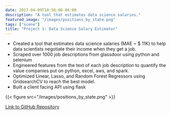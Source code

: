 ```yaml
---
date: 2017-04-09T10:58:08-04:00
description: "A tool that estimates data science salaries."
featured_image: "/images/positions_by_state.png"
tags: ["scene"]
title: "Project 1: Data Science Salary Estimator"
---
```


* Created a tool that estimates data science salaries (MAE ~ $ 11K) to help data scientists negotiate their income when they get a job.
* Scraped over 1000 job descriptions from glassdoor using python and selenium
* Engineered features from the text of each job description to quantify the value companies put on python, excel, aws, and spark.
* Optimized Linear, Lasso, and Random Forest Regressors using GridsearchCV to reach the best model.
* Built a client facing API using flask

{{< figure src="/images/positions_by_state.png" >}}

[Link to GitHub Repository](https://github.com/PlayingNumbers/ds_salary_proj)
